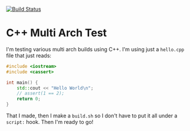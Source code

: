 [![Build Status](https://travis-ci.com/Montana/cpp-travis-multiarch.svg?branch=master)](https://travis-ci.com/Montana/cpp-travis-multiarch)

# C++ Multi Arch Test 
I'm testing various multi arch builds using C++. I'm using just a `hello.cpp` file that just reads:

```cpp
#include <iostream>
#include <cassert>

int main() {
    std::cout << "Hello World\n";
    // assert(1 == 2);
    return 0;
}
```
That I made, then I make a `build.sh` so I don't have to put it all under a `script:` hook. Then I'm ready to go! 
